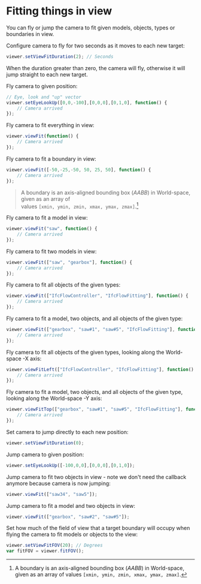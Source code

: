 # Fitting things in view

You can fly or jump the camera to fit given models, objects, types or boundaries in view.

Configure camera to fly for two seconds as it moves to each new target:

```javascript
viewer.setViewFitDuration(2); // Seconds
```

When the duration greater than zero, the camera will fly, otherwise it will jump straight to each new target.

Fly camera to given position:

```javascript
// Eye, look and "up" vector
viewer.setEyeLookUp([0,0,-100],[0,0,0],[0,1,0], function() {
    // Camera arrived
});
```

Fly camera to fit everything in view:

```javascript
viewer.viewFit(function() {
    // Camera arrived
});
```

Fly camera to fit a boundary in view:

```javascript
viewer.viewFit([-50,-25,-50, 50, 25, 50], function() {
    // Camera arrived
});
```

> A boundary is an axis-aligned bounding box \(_AABB_\) in World-space, given as an array of  
> values `[xmin, ymin, zmin, xmax, ymax, zmax]`.[^1]

Fly camera to fit a model in view:

```javascript
viewer.viewFit("saw", function() {
    // Camera arrived
});
```

Fly camera to fit two models in view:

```javascript
viewer.viewFit(["saw", "gearbox"], function() {
    // Camera arrived
});
```

Fly camera to fit all objects of the given types:

```javascript
viewer.viewFit(["IfcFlowController", "IfcFlowFitting"], function() {
    // Camera arrived
});
```

Fly camera to fit a model, two objects, and all objects of the given type:

```javascript
viewer.viewFit(["gearbox", "saw#1", "saw#5", "IfcFlowFitting"], function() {
    // Camera arrived
});
```

Fly camera to fit all objects of the given types, looking along the World-space -X axis:

```javascript
viewer.viewFitLeft(["IfcFlowController", "IfcFlowFitting"], function() {
    // Camera arrived
});
```

Fly camera to fit a model, two objects, and all objects of the given type, looking along the World-space -Y axis:

```javascript
viewer.viewFitTop(["gearbox", "saw#1", "saw#5", "IfcFlowFitting"], function() {
    // Camera arrived
});
```

Set camera to jump directly to each new position:

```javascript
viewer.setViewFitDuration(0);
```

Jump camera to given position:

```javascript
viewer.setEyeLookUp([-100,0,0],[0,0,0],[0,1,0]);
```

Jump camera to fit two objects in view - note we don't need the callback anymore because camera is now jumping:

```javascript
viewer.viewFit(["saw34", "saw5"]);
```

Jump camera to fit a model and two objects in view:

```javascript
viewer.viewFit(["gearbox", "saw#2", "saw#5"]);
```

Set how much of the field of view that a target boundary will occupy when flying the camera to fit models or objects to the view:

```javascript
viewer.setViewFitFOV(20); // Degrees
var fitFOV = viewer.fitFOV();
```



[^1]: A boundary is an axis-aligned bounding box \(_AABB_\) in World-space, given as an array of values `[xmin, ymin, zmin, xmax, ymax, zmax]`.

